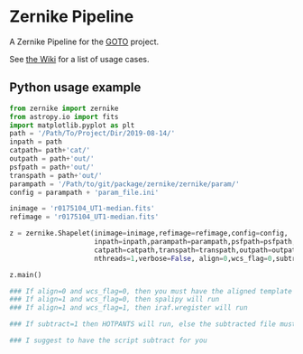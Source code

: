 Zernike Pipeline
=========

A Zernike Pipeline for the [GOTO](https://goto-observatory.org/) project.

See [the Wiki](https://github.com/GOTO-OBS/zernike/wiki) for a list of usage cases.


Python usage example
---------------------

````python
from zernike import zernike
from astropy.io import fits
import matplotlib.pyplot as plt
path = '/Path/To/Project/Dir/2019-08-14/'
inpath = path
catpath= path+'cat/'
outpath = path+'out/'
psfpath = path+'out/'
transpath = path+'out/'
parampath = '/Path/to/git/package/zernike/zernike/param/'
config = parampath + 'param_file.ini'

inimage = 'r0175104_UT1-median.fits'
refimage = 'r0175104_UT1-median.fits'

z = zernike.Shapelet(inimage=inimage,refimage=refimage,config=config,
                     inpath=inpath,parampath=parampath,psfpath=psfpath,
                     catpath=catpath,transpath=transpath,outpath=outpath,
                     nthreads=1,verbose=False, align=0,wcs_flag=0,subtract=1)

z.main()

### If align=0 and wcs_flag=0, then you must have the aligned template in the inpath.
### If align=1 and wcs_flag=0, then spalipy will run
### If align=1 and wcs_flag=1, then iraf.wregister will run

### If subtract=1 then HOTPANTS will run, else the subtracted file must be in the outpath.

### I suggest to have the script subtract for you

````
